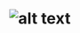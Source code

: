 # ![alt text](https://64.media.tumblr.com/1bcea5010d03b475761797feea20b945/e26836f1ef326c53-73/s640x960/4a656b837153f62a86dba3026f9f08d9ef4e8912.gifv)
